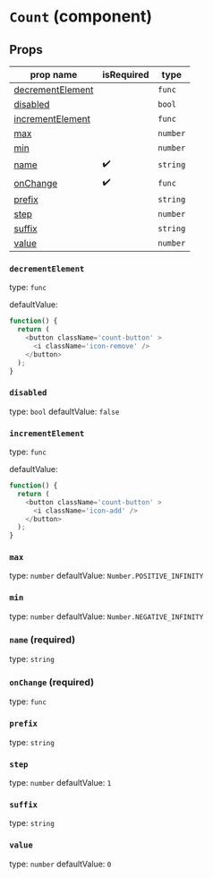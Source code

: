 `Count` (component)
===================



Props
-----

prop name | isRequired | type
-------|------|------
[decrementElement](#decrementelement)| |`func`
[disabled](#disabled)| |`bool`
[incrementElement](#incrementelement)| |`func`
[max](#max)| |`number`
[min](#min)| |`number`
[name](#name)|✔️|`string`
[onChange](#onchange)|✔️|`func`
[prefix](#prefix)| |`string`
[step](#step)| |`number`
[suffix](#suffix)| |`string`
[value](#value)| |`number`
### `decrementElement`
type: `func`

defaultValue: 
```js
function() {
  return (
    <button className='count-button' >
      <i className='icon-remove' />
    </button>
  );
}
```


### `disabled`
type: `bool`
defaultValue: `false`



### `incrementElement`
type: `func`

defaultValue: 
```js
function() {
  return (
    <button className='count-button' >
      <i className='icon-add' />
    </button>
  );
}
```


### `max`
type: `number`
defaultValue: `Number.POSITIVE_INFINITY`



### `min`
type: `number`
defaultValue: `Number.NEGATIVE_INFINITY`



### `name` (required)
type: `string`



### `onChange` (required)
type: `func`



### `prefix`
type: `string`



### `step`
type: `number`
defaultValue: `1`



### `suffix`
type: `string`



### `value`
type: `number`
defaultValue: `0`


